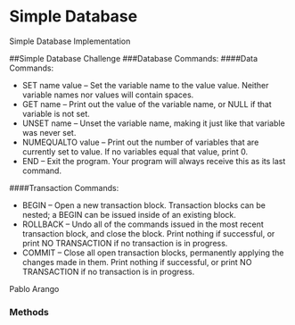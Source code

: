 # Simple Database
Simple Database Implementation

 ##Simple Database Challenge
 ###Database Commands:
 ####Data Commands:
   * SET name value – Set the variable name to the value value. Neither variable 
     names nor values will contain spaces.
   * GET name – Print out the value of the variable name, or NULL if that variable 
     is not set.
   * UNSET name – Unset the variable name, making it just like that variable was 
     never set.
   * NUMEQUALTO value – Print out the number of variables that are currently set 
     to value. If no variables equal that value, print 0.
   * END – Exit the program. Your program will always receive this as its last 
     command.

####Transaction Commands:
   * BEGIN – Open a new transaction block. Transaction blocks can be nested; a 
     BEGIN can be issued inside of an existing block.
   * ROLLBACK – Undo all of the commands issued in the most recent transaction 
     block, and close the block. Print nothing if successful, or print NO 
     TRANSACTION if no transaction is in progress.
   * COMMIT – Close all open transaction blocks, permanently applying the changes 
     made in them. Print nothing if successful, or print NO TRANSACTION if no 
     transaction is in progress.

Pablo Arango


### Methods